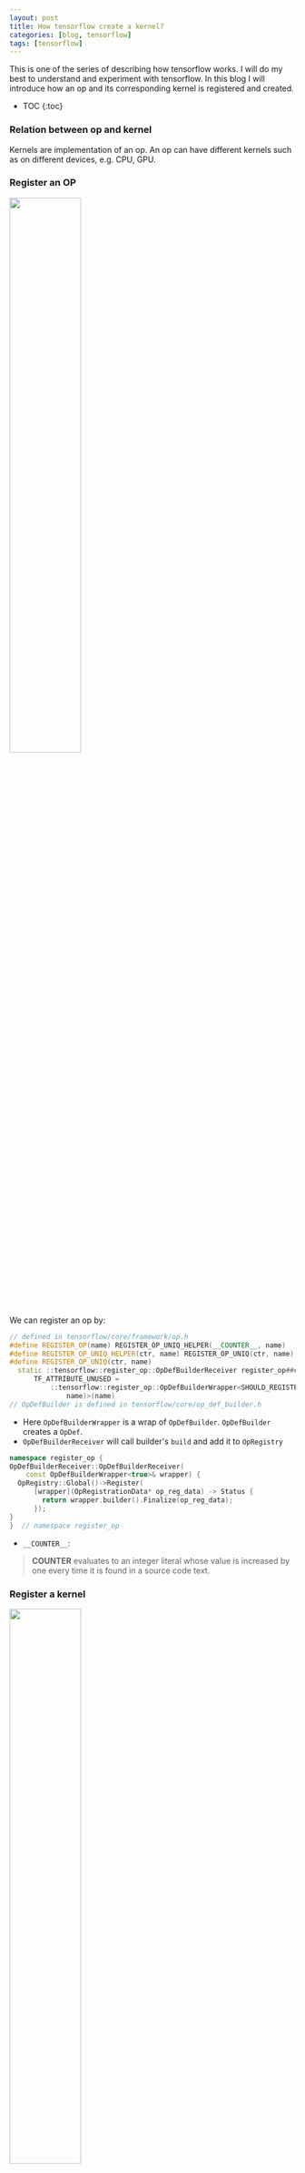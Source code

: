 ```yaml
---
layout: post
title: How tensorflow create a kernel?
categories: [blog, tensorflow]
tags: [tensorflow]
---
```


This is one of the series of describing how tensorflow works. I will do my best to understand
and experiment with tensorflow. In this blog I will introduce how an op and its corresponding
kernel is registered and created.

+ TOC
{:toc}

### Relation between op and kernel

Kernels are implementation of an op. An op can have different kernels such as on different
devices, e.g. CPU, GPU.

### Register an OP

<img src="/images/tensorflow/register_op.jpg" width="50%" height="50%">

We can register an op by:

```cpp
// defined in tensorflow/core/framework/op.h
#define REGISTER_OP(name) REGISTER_OP_UNIQ_HELPER(__COUNTER__, name)
#define REGISTER_OP_UNIQ_HELPER(ctr, name) REGISTER_OP_UNIQ(ctr, name)
#define REGISTER_OP_UNIQ(ctr, name)                                          \
  static ::tensorflow::register_op::OpDefBuilderReceiver register_op##ctr    \
      TF_ATTRIBUTE_UNUSED =                                                  \
          ::tensorflow::register_op::OpDefBuilderWrapper<SHOULD_REGISTER_OP( \
              name)>(name)
// OpDefBuilder is defined in tensorflow/core/op_def_builder.h
```

+ Here `OpDefBuilderWrapper` is a wrap of `OpDefBuilder`. `OpDefBuilder` creates a `OpDef`.
+ `OpDefBuilderReceiver` will call builder\'s `build` and add it to `OpRegistry`

```cpp
namespace register_op {
OpDefBuilderReceiver::OpDefBuilderReceiver(
    const OpDefBuilderWrapper<true>& wrapper) {
  OpRegistry::Global()->Register(
      [wrapper](OpRegistrationData* op_reg_data) -> Status {
        return wrapper.builder().Finalize(op_reg_data);
      });
}
}  // namespace register_op
```

+ `__COUNTER__`:

> __COUNTER__ evaluates to an integer literal whose value is increased by one every
> time it is found in a source code text.

### Register a kernel

<img src="/images/tensorflow/register_kernel.jpg" width="50%" height="50%">

```cpp
// defined in tensorflow/core/framework/op_kernel.h
#define REGISTER_KERNEL_BUILDER(kernel_builder, ...) \
  REGISTER_KERNEL_BUILDER_UNIQ_HELPER(__COUNTER__, kernel_builder, __VA_ARGS__)

#define REGISTER_KERNEL_BUILDER_UNIQ_HELPER(ctr, kernel_builder, ...) \
  REGISTER_KERNEL_BUILDER_UNIQ(ctr, kernel_builder, __VA_ARGS__)

#define REGISTER_KERNEL_BUILDER_UNIQ(ctr, kernel_builder, ...)        \
  constexpr bool should_register_##ctr##__flag =                      \
      SHOULD_REGISTER_OP_KERNEL(#__VA_ARGS__);                        \
  static ::tensorflow::kernel_factory::OpKernelRegistrar              \
      registrar__body__##ctr##__object(                               \
          should_register_##ctr##__flag                               \
              ? ::tensorflow::register_kernel::kernel_builder.Build() \
              : nullptr,                                              \
          #__VA_ARGS__,                                               \
          [](::tensorflow::OpKernelConstruction* context)             \
              -> ::tensorflow::OpKernel* {                            \
            return new __VA_ARGS__(context);                          \
          });
```

`kernel_builder` is defined by

```cpp
class Name : public KernelDefBuilder {
 public:
  // With selective registration, kernels whose implementation class is not used
  // by any kernel are disabled with the SHOULD_REGISTER_OP_KERNEL call in
  // REGISTER_KERNEL_BUILDER_UNIQ. However, an unused kernel that shares an
  // implementation class with a used kernel would get through that mechanism.
  //
  // This mechanism stops that registration by changing the name of the kernel
  // for the unused op to one that is ignored by
  // OpKernelRegistrar::InitInternal.  Note that this method alone is
  // not sufficient - the compiler can't evaluate the entire KernelDefBuilder at
  // compilation time, so this method doesn't actually reduce code size.
  explicit Name(const char* op)
      : KernelDefBuilder(SHOULD_REGISTER_OP(op) ? op : "_no_register") {}
};
```

So we always see this pattern, from `Name(op_name)`

```cpp
// defined in tensorflow/contrib/framework/kernels/zero_initializer_op.cc
#define REGISTER_KERNELS(D, T)                                           \
  REGISTER_KERNEL_BUILDER(                                               \
      Name("ZeroInitializer").Device(DEVICE_##D).TypeConstraint<T>("T"), \
      ZeroInitializerOp<D##Device, T>);
);
```

Tensorflow creates a static `OpKernelRegistrar`. It uses its constructor to register the
kernel factory to `GlobalKernelRegistry`

```cpp
// Registers the given factory function with TensorFlow. This is equivalent
// to registering a factory whose Create function invokes `create_fn`.
OpKernelRegistrar(const KernelDef* kernel_def, StringPiece kernel_class_name,
                  OpKernel* (*create_fn)(OpKernelConstruction*)) {
  // Perform the check in the header to allow compile-time optimization
  // to a no-op, allowing the linker to remove the kernel symbols.
  if (kernel_def != nullptr) {
    struct PtrOpKernelFactory : public OpKernelFactory {
      explicit PtrOpKernelFactory(
          OpKernel* (*create_func)(OpKernelConstruction*))
          : create_func_(create_func) {}

      OpKernel* Create(OpKernelConstruction* context) override {
        return (*create_func_)(context);
      }

      OpKernel* (*create_func_)(OpKernelConstruction*);
    };
    InitInternal(kernel_def, kernel_class_name,
                 absl::make_unique<PtrOpKernelFactory>(create_fn));
  }
}

void OpKernelRegistrar::InitInternal(const KernelDef* kernel_def,
                                     StringPiece kernel_class_name,
                                     std::unique_ptr<OpKernelFactory> factory) {
  // See comments in register_kernel::Name in header for info on _no_register.
  if (kernel_def->op() != "_no_register") {
    const string key =
        Key(kernel_def->op(), DeviceType(kernel_def->device_type()),
            kernel_def->label());

    reinterpret_cast<KernelRegistry*>(GlobalKernelRegistry())
        ->emplace(key, KernelRegistration(*kernel_def, kernel_class_name,
                                          std::move(factory)));
  }
  delete kernel_def;
}

```

So what is `GlobalKernelRegistry`? It returns a map which stores registration information.

```cpp

// This maps from 'op_type' + DeviceType to the set of KernelDefs and
// factory functions for instantiating the OpKernel that matches the
// KernelDef.
typedef std::unordered_multimap<string, KernelRegistration> KernelRegistry;

void* GlobalKernelRegistry() {
  static KernelRegistry* global_kernel_registry = new KernelRegistry;
  return global_kernel_registry;
}

struct KernelRegistration {
  KernelRegistration(const KernelDef& d, StringPiece c,
                     std::unique_ptr<kernel_factory::OpKernelFactory> f)
      : def(d), kernel_class_name(c), factory(std::move(f)) {}

  const KernelDef def;
  const string kernel_class_name;
  std::unique_ptr<kernel_factory::OpKernelFactory> factory;
};
```

### How to load a kernel

![image](/images/tensorflow/create_kernel.jpg)

Currently I am investigating `DirectSession`, so I will only describe the calling hierarchy
for it.

When we initialize an executor, we will need the information for each op:

```cpp
// defined in tensorflow/core/framework/executor.cc
Status s = params_.create_kernel(n->def(), &item->kernel);
if (!s.ok()) {
  item->kernel = nullptr;
  s = AttachDef(s, *n);
  LOG(ERROR) << "Executor failed to create kernel. " << s;
  return s;
}
```

```cpp
// defined in tensorflow/core/framework/executor.cc

Status CreateNonCachedKernel(Device* device, FunctionLibraryRuntime* flib,
                             const NodeDef& ndef, int graph_def_version,
                             OpKernel** kernel) {
  const auto device_type = DeviceType(device->attributes().device_type());
  auto allocator = device->GetAllocator(AllocatorAttributes());
  return CreateOpKernel(device_type, device, allocator, flib, ndef,
                        graph_def_version, kernel);
}
```

```cpp
// defined in tensorflow/core/framework/op_kernel.cc

Status CreateOpKernel(DeviceType device_type, DeviceBase* device,
                      Allocator* allocator, FunctionLibraryRuntime* flib,
                      const NodeDef& node_def, int graph_def_version,
                      OpKernel** kernel)

Status FindKernelRegistration(const DeviceType& device_type,
                          const NodeDef& node_def,
                          const KernelRegistration** reg,
                          bool* was_attr_mismatch)

static KernelRegistry* GlobalKernelRegistryTyped() {
#ifdef AUTOLOAD_DYNAMIC_KERNELS
  LoadDynamicKernels();
#endif  // AUTOLOAD_DYNAMIC_KERNELS
  return reinterpret_cast<KernelRegistry*>(GlobalKernelRegistry());
}
```

Finally we find kernel implementations where we register them.

